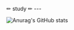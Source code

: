 ✏ study ✏
---<img src="https://img.shields.io/badge/-PHP-blueviolet" alt="">



![Anurag's GitHub stats](https://github-readme-stats.vercel.app/api?username=OhSSangHoon&show_icons=true&theme=radical)

<!--
**OhSSangHoon/OhSSangHoon** is a ✨ _special_ ✨ repository because its `README.md` (this file) appears on your GitHub profile.

Here are some ideas to get you started:

- 🔭 I’m currently working on ... 
- 🌱 I’m currently learning ...
- 👯 I’m looking to collaborate on ...
- 🤔 I’m looking for help with ...
- 💬 Ask me about ...
- 📫 How to reach me: ...
- 😄 Pronouns: ...
- ⚡ Fun fact: ...
